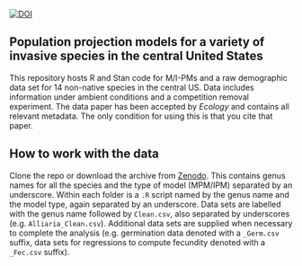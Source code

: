 [![DOI](https://zenodo.org/badge/122057810.svg)](https://zenodo.org/badge/latestdoi/122057810)

## Population projection models for a variety of invasive species in the central United States

This repository hosts R and Stan code for M/I-PMs and a raw demographic data set for 14 non-native species in the central US. Data includes information under ambient conditions and a competition removal experiment. The data paper has been accepted by _Ecology_ and contains all relevant metadata. The only condition for using this is that you cite that paper.

## How to work with the data

Clone the repo or download the archive from [Zenodo](https://doi.org/10.5281/zenodo.2573062). This contains genus names for all the species and the type of model (MPM/IPM) separated by an underscore. Within each folder is a `.R` script named by the genus name and the model type, again separated by an underscore. Data sets are labelled with the genus name followed by `Clean.csv`, also separated by underscores (e.g. `Alliaria_Clean.csv`). Additional data sets are supplied when necessary to complete the analysis (e.g. germination data denoted with a `_Germ.csv` suffix, data sets for regressions to compute fecundity denoted with a `_Fec.csv` suffix). 